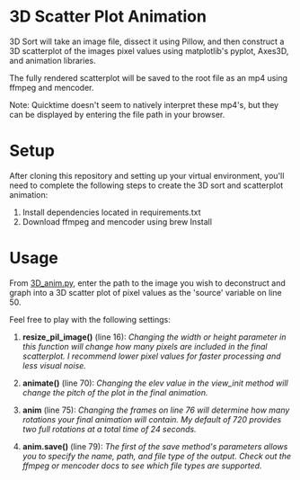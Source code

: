 # 3D Scatter Plot Animation

3D Sort will take an image file, dissect it using Pillow, and then construct a 3D scatterplot of the images pixel values using matplotlib's pyplot, Axes3D, and animation libraries.

The fully rendered scatterplot will be saved to the root file as an mp4 using ffmpeg and mencoder.

Note: Quicktime doesn't seem to natively interpret these mp4's, but they can be displayed by entering the file path in your browser.

# Setup

After cloning this repository and setting up your virtual environment, you'll need to complete the following steps to create the 3D sort and scatterplot animation:

  1. Install dependencies located in requirements.txt
  2. Download ffmpeg and mencoder using brew Install

# Usage

From [3D_anim.py](/3D_anim.py), enter the path to the image you wish to deconstruct and graph into a 3D scatter plot of pixel values as the 'source' variable on line 50.

Feel free to play with the following settings:

  1. **resize_pil_image()** (line 16):
    *Changing the width or height parameter in this function will change how many pixels are included in the final scatterplot. I recommend lower pixel values for faster processing and less visual noise.*

  2. **animate()** (line 70):
    *Changing the elev value in the view_init method will change the pitch of the plot in the final animation.*

  3. **anim** (line 75):
    *Changing the frames on line 76 will determine how many rotations your final animation will contain. My default of 720 provides two full rotations at a total time of 24 seconds.*

  4. **anim.save()** (line 79):
    *The first of the save method's parameters allows you to specify the name, path, and file type of the output. Check out the ffmpeg or mencoder docs to see which file types are supported.*
